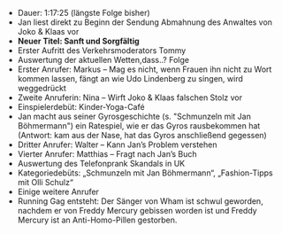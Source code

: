 -	Dauer: 1:17:25 (längste Folge bisher)
- Jan liest direkt zu Beginn der Sendung Abmahnung des Anwaltes von Joko & Klaas vor
- **Neuer Titel: Sanft und Sorgfältig**
- Erster Aufritt des Verkehrsmoderators Tommy
- Auswertung der aktuellen Wetten,dass..? Folge
- Erster Anrufer: Markus – Mag es nicht, wenn Frauen ihn nicht zu Wort kommen lassen, fängt an wie Udo Lindenberg zu singen, wird weggedrückt
- Zweite Anruferin: Nina – Wirft Joko & Klaas falschen Stolz vor
- Einspielerdebüt: Kinder-Yoga-Café
- Jan macht aus seiner Gyrosgeschichte (s. "Schmunzeln mit Jan Böhmermann") ein Ratespiel, wie er das Gyros rausbekommen hat (Antwort: kam aus der Nase, hat das Gyros anschließend gegessen)
- Dritter Anrufer: Walter – Kann Jan’s Problem verstehen
- Vierter Anrufer: Matthias – Fragt nach Jan’s Buch
- Auswertung des Telefonprank Skandals in UK
- Kategoriedebüts: „Schmunzeln mit Jan Böhmermann“, „Fashion-Tipps mit Olli Schulz“
- Einige weitere Anrufer
- Running Gag entsteht: Der Sänger von Wham ist schwul geworden, nachdem er von Freddy Mercury gebissen worden ist und Freddy Mercury ist an Anti-Homo-Pillen gestorben.
